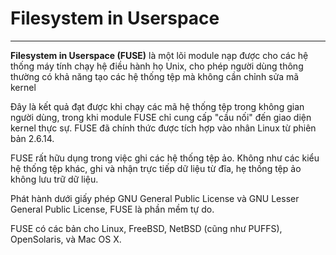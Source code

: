 # Filesystem in Userspace

---

__Filesystem in Userspace (FUSE)__ là một lõi module nạp được cho các hệ thống máy tính chạy hệ điều hành họ Unix, cho phép người dùng thông thường có khả năng tạo các hệ thống tệp mà không cần chỉnh sửa mã kernel

Đây là kết quả đạt được khi chạy các mã hệ thống tệp trong không gian người dùng, trong khi module FUSE chỉ cung cấp "cầu nối" đến giao diện kernel thực sự. FUSE đã chính thức được tích hợp vào nhân Linux từ phiên bản 2.6.14.

FUSE rất hữu dụng trong việc ghi các hệ thống tệp ảo. Không như các kiểu hệ thống tệp khác, ghi và nhận trực tiếp dữ liệu từ đĩa, hẹ thống tệp ảo không lưu trữ dữ liệu.

Phát hành dưới giấy phép GNU General Public License và GNU Lesser General Public License, FUSE là phần mềm tự do.

FUSE có các bản cho Linux, FreeBSD, NetBSD (cũng như PUFFS), OpenSolaris, và Mac OS X.